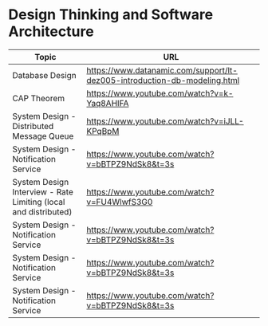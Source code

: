 # Design Thinking and Software Architecture


| Topic | URL |
| --- | --- |
| Database Design | https://www.datanamic.com/support/lt-dez005-introduction-db-modeling.html |
| CAP Theorem | https://www.youtube.com/watch?v=k-Yaq8AHlFA |
| System Design - Distributed Message Queue | https://www.youtube.com/watch?v=iJLL-KPqBpM|
| System Design - Notification Service | https://www.youtube.com/watch?v=bBTPZ9NdSk8&t=3s|
| System Design Interview - Rate Limiting (local and distributed) | https://www.youtube.com/watch?v=FU4WlwfS3G0|
| System Design - Notification Service |https://www.youtube.com/watch?v=bBTPZ9NdSk8&t=3s|
| System Design - Notification Service | https://www.youtube.com/watch?v=bBTPZ9NdSk8&t=3s|
| System Design - Notification Service | https://www.youtube.com/watch?v=bBTPZ9NdSk8&t=3s|

